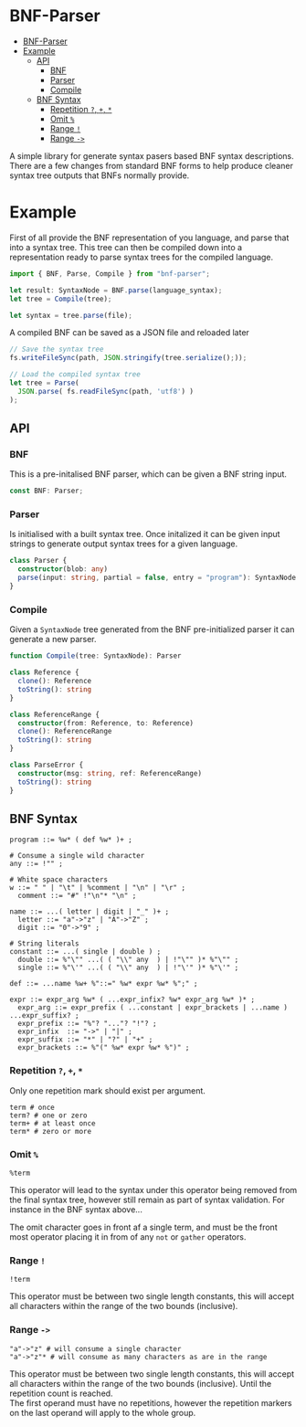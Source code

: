 # BNF-Parser <!-- no toc -->

- [BNF-Parser](#bnf-parser)
- [Example](#example)
  - [API](#api)
    - [BNF](#bnf)
    - [Parser](#parser)
    - [Compile](#compile)
  - [BNF Syntax](#bnf-syntax)
    - [Repetition `?`, `+`, `*`](#repetition---)
    - [Omit `%`](#omit-)
    - [Range `!`](#range-)
    - [Range `->`](#range--)

A simple library for generate syntax pasers based BNF syntax descriptions.  
There are a few changes from standard BNF forms to help produce cleaner syntax tree outputs that BNFs normally provide.

# Example

First of all provide the BNF representation of you language, and parse that into a syntax tree. This tree can then be compiled down into a representation ready to parse syntax trees for the compiled language.

```ts
import { BNF, Parse, Compile } from "bnf-parser";

let result: SyntaxNode = BNF.parse(language_syntax);
let tree = Compile(tree);

let syntax = tree.parse(file);
```

A compiled BNF can be saved as a JSON file and reloaded later

```ts
// Save the syntax tree
fs.writeFileSync(path, JSON.stringify(tree.serialize();));

// Load the compiled syntax tree
let tree = Parse(
  JSON.parse( fs.readFileSync(path, 'utf8') )
);
```

## API

### BNF

This is a pre-initalised BNF parser, which can be given a BNF string input.

```ts
const BNF: Parser;
```

### Parser

Is initialised with a built syntax tree. Once initalized it can be given input strings to generate output syntax trees for a given language.

```ts
class Parser {
  constructor(blob: any) 
  parse(input: string, partial = false, entry = "program"): SyntaxNode | ParseError
}
```

### Compile

Given a `SyntaxNode` tree generated from the BNF pre-initialized parser it can generate a new parser.

```ts
function Compile(tree: SyntaxNode): Parser
```

```ts
class Reference {
  clone(): Reference
  toString(): string
}
```

```ts
class ReferenceRange {
  constructor(from: Reference, to: Reference)
  clone(): ReferenceRange
  toString(): string
}
```

```ts
class ParseError {
  constructor(msg: string, ref: ReferenceRange)
  toString(): string
}
```

## BNF Syntax

```bnf
program ::= %w* ( def %w* )+ ;

# Consume a single wild character
any ::= !"" ;

# White space characters
w ::= " " | "\t" | %comment | "\n" | "\r" ;
  comment ::= "#" !"\n"* "\n" ;

name ::= ...( letter | digit | "_" )+ ;
  letter ::= "a"->"z" | "A"->"Z" ;
  digit ::= "0"->"9" ;

# String literals
constant ::= ...( single | double ) ;
  double ::= %"\"" ...( ( "\\" any  ) | !"\"" )* %"\"" ;
  single ::= %"\'" ...( ( "\\" any  ) | !"\'" )* %"\'" ;

def ::= ...name %w+ %"::=" %w* expr %w* %";" ;

expr ::= expr_arg %w* ( ...expr_infix? %w* expr_arg %w* )* ;
  expr_arg ::= expr_prefix ( ...constant | expr_brackets | ...name ) ...expr_suffix? ;
  expr_prefix ::= "%"? "..."? "!"? ;
  expr_infix  ::= "->" | "|" ;
  expr_suffix ::= "*" | "?" | "+" ;
  expr_brackets ::= %"(" %w* expr %w* %")" ;
```

### Repetition `?`, `+`, `*`

Only one repetition mark should exist per argument.
```bnf
term # once
term? # one or zero
term+ # at least once
term* # zero or more
```

### Omit `%`

```bnf
%term
```

This operator will lead to the syntax under this operator being removed from the final syntax tree, however still remain as part of syntax validation. For instance in the BNF syntax above...

The omit character goes in front af a single term, and must be the front most operator placing it in from of any `not` or `gather` operators.

### Range `!`

```bnf
!term
```

This operator must be between two single length constants, this will accept all characters within the range of the two bounds (inclusive).  

### Range `->`

```bnf
"a"->"z" # will consume a single character
"a"->"z"* # will consume as many characters as are in the range
```

This operator must be between two single length constants, this will accept all characters within the range of the two bounds (inclusive). Until the repetition count is reached.  
The first operand must have no repetitions, however the repetition markers on the last operand will apply to the whole group.
